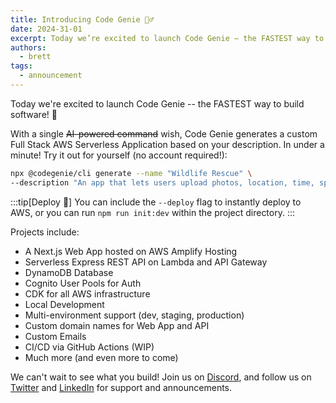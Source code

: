```yaml
---
title: Introducing Code Genie 🧞‍♂️
date: 2024-31-01
excerpt: Today we’re excited to launch Code Genie — the FASTEST way to build software! With a single AI-powered command wish, Code Genie generates a custom Full Stack AWS Serverless Application based on your description. In under a minute!
authors:
  - brett
tags:
  - announcement
---
```


Today we're excited to launch Code Genie -- the FASTEST way to build software! 🚀

With a single ~~AI-powered command~~ wish, Code Genie generates a custom Full Stack AWS Serverless Application based on your description. In under a minute! Try it out for yourself (no account required!):

```sh
npx @codegenie/cli generate --name "Wildlife Rescue" \
--description "An app that lets users upload photos, location, time, species and other information so that Wildlife Rescuers can get notified and respond to reports of injured wildlife in their area."
```

:::tip[Deploy 🚀]
You can include the `--deploy` flag to instantly deploy to AWS, or you can run `npm run init:dev` within the project directory.
:::

Projects include:

* A Next.js Web App hosted on AWS Amplify Hosting
* Serverless Express REST API on Lambda and API Gateway
* DynamoDB Database
* Cognito User Pools for Auth
* CDK for all AWS infrastructure
* Local Development
* Multi-environment support (dev, staging, production)
* Custom domain names for Web App and API
* Custom Emails
* CI/CD via GitHub Actions (WIP)
* Much more (and even more to come)

We can't wait to see what you build! Join us on [Discord](https://discord.gg/YJ9gQhheyn), and follow us on [Twitter](https://twitter.com/CodeGenieCodes) and [LinkedIn](https://www.linkedin.com/company/code-genie-codes) for support and announcements.